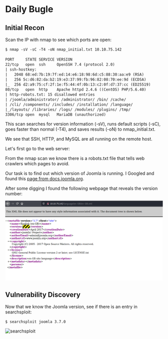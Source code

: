 # Daily Bugle

## Initial Recon 

Scan the IP with nmap to see which ports are open:

```
$ nmap -sV -sC -T4 -oN nmap_initial.txt 10.10.75.142

PORT     STATE SERVICE VERSION
22/tcp   open  ssh     OpenSSH 7.4 (protocol 2.0)
| ssh-hostkey: 
|   2048 68:ed:7b:19:7f:ed:14:e6:18:98:6d:c5:88:30:aa:e9 (RSA)
|   256 5c:d6:82:da:b2:19:e3:37:99:fb:96:82:08:70:ee:9d (ECDSA)
|_  256 d2:a9:75:cf:2f:1e:f5:44:4f:0b:13:c2:0f:d7:37:cc (ED25519)
80/tcp   open  http    Apache httpd 2.4.6 ((CentOS) PHP/5.6.40)
| http-robots.txt: 15 disallowed entries 
| /joomla/administrator/ /administrator/ /bin/ /cache/ 
| /cli/ /components/ /includes/ /installation/ /language/ 
|_/layouts/ /libraries/ /logs/ /modules/ /plugins/ /tmp/
3306/tcp open  mysql   MariaDB (unauthorized)
```

This scan searches for version information (-sV), runs default scripts (-sC),
goes faster than normal (-T4), and saves results (-oN) to nmap_initial.txt.

We see that SSH, HTTP, and MySQL are all running on the remote host.

Let's first go to the web server:


From the nmap scan we know there is a robots.txt file that tells web crawlers
which pages to avoid.

Our task is to find out which version of Joomla is running. I Googled and found
this [page from
docs.joomla.org](https://docs.joomla.org/How_to_check_the_Joomla_version).

After some digging I found the following webpage that reveals the version
number:

![version](./screenshots/version.png)

## Vulnerability Discovery

Now that we know the Joomla version, see if there is an entry in searchsploit:

```
$ searchsploit joomla 3.7.0
```

![searchsploit](./screenshots/searchsploit.png)
